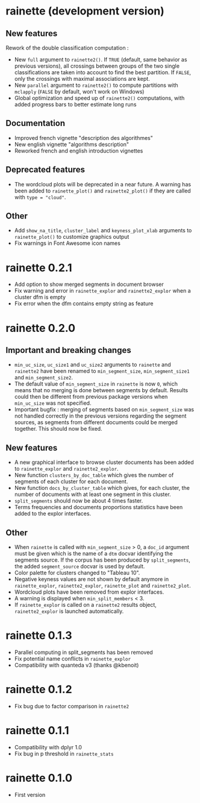 # rainette (development version)

## New features

Rework of the double classification computation :

- New `full` argument to `rainette2()`. If `TRUE` (default, same behavior as previous versions), all crossings between groups of the two single classifications are taken into account to find the best partition. If `FALSE`, only the crossings with maximal associations are kept.
- New `parallel` argument to `rainette2()` to compute partitions with `mclapply` (`FALSE` by default, won't work on Windows)
- Global optimization and speed up of `rainette2()` computations, with added progress bars to better estimate long runs

## Documentation

- Improved french vignette "description des algorithmes"
- New english vignette "algorithms description"
- Reworked french and english introduction vignettes

## Deprecated features

- The wordcloud plots will be deprecated in a near future. A warning has been added to `rainette_plot()` and `rainette2_plot()` if they are called with `type = "cloud"`.

## Other

- Add `show_na_title`, `cluster_label` and `keyness_plot_xlab` arguments to `rainette_plot()` to customize graphics output
- Fix warnings in Font Awesome icon names

# rainette 0.2.1

- Add option to show merged segments in document browser
- Fix warning and error in `rainette_explor` and `rainette2_explor` when a cluster dfm is empty
- Fix error when the dfm contains empty string as feature

# rainette 0.2.0

## Important and breaking changes

- `min_uc_size`, `uc_size1` and `uc_size2` arguments to `rainette` and `rainette2` have been renamed to `min_segment_size`, `min_segment_size1` and `min_segment_size2`.
- The default value of `min_segment_size` in `rainette` is now `0`, which means that no merging is done between segments by default. Results could then be different from previous package versions when `min_uc_size` was not specified.
- Important bugfix : merging of segments based on `min_segment_size` was not handled correctly in the previous versions regarding the segment sources, as segments from different documents could be merged together. This should now be fixed.

## New features

- A new graphical interface to browse cluster documents has been added to `rainette_explor` and `rainette2_explor`.
- New function `clusters_by_doc_table` which gives the number of segments of each cluster for each document.
- New function `docs_by_cluster_table` which gives, for each cluster, the number of documents with at least one segment in this cluster.
- `split_segments` should now be about 4 times faster.
- Terms frequencies and documents proportions statistics have been added to the explor interfaces.

## Other

- When `rainette` is called with `min_segment_size` > 0, a `doc_id` argument must be given which is the name of a `dtm` docvar identifying the segments source. If the corpus has been produced by `split_segments`, the added `segment_source` docvar is used by default.
- Color palette for clusters changed to "Tableau 10".
- Negative keyness values are not shown by default anymore in `rainette_explor`, `rainette2_explor`, `rainette_plot` and `rainette2_plot`.
- Wordcloud plots have been removed from explor interfaces.
- A warning is displayed when `min_split_members` < 3.
- If `rainette_explor` is called on a `rainette2` results object, `rainette2_explor` is launched automatically.

# rainette 0.1.3

- Parallel computing in split_segments has been removed
- Fix potential name conflicts in `rainette_explor`
- Compatibility with quanteda v3 (thanks @kbenoit)

# rainette 0.1.2

- Fix bug due to factor comparison in `rainette2`

# rainette 0.1.1

- Compatibility with dplyr 1.0
- Fix bug in p threshold in `rainette_stats`

# rainette 0.1.0

- First version
